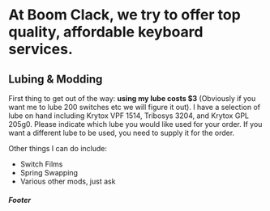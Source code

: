 <!DOCTYPE html>
<html lang="en">
<head>
    
  <meta charset="utf-8">
  <title>Keyboard Services</title>
  
</head>
<body>
  <div class="header">
    <h1>At Boom Clack, we try to offer top quality, affordable keyboard services.</h1>
  </div>
  
  <div class="main-body">
    <div class="section-1">
      <h2>Lubing & Modding</h2>
        <p>First thing to get out of the way: <b>using my lube costs $3</b> (Obviously if you want me to lube 200 switches etc we will figure it out). I have a selection of lube on hand including Krytox VPF 1514, Tribosys 3204, and Krytox GPL 205g0. Please indicate which lube you would like used for your order. If you want a different lube to be used, you need to supply it for the order.</p>
      <p>Other things I can do include:</p>
      <ul>
        <li>Switch Films</li>
        <li>Spring Swapping</li>
        <li>Various other mods, just ask</li>
        </ul>
    </div>
    
  <div class="section-2">
      <!-- This is a comment that won't appear on the page -->
    </div>
  </div>
  
  <div class="footer">
    <h5>Footer</h5>
  </div
</body>
</html>

